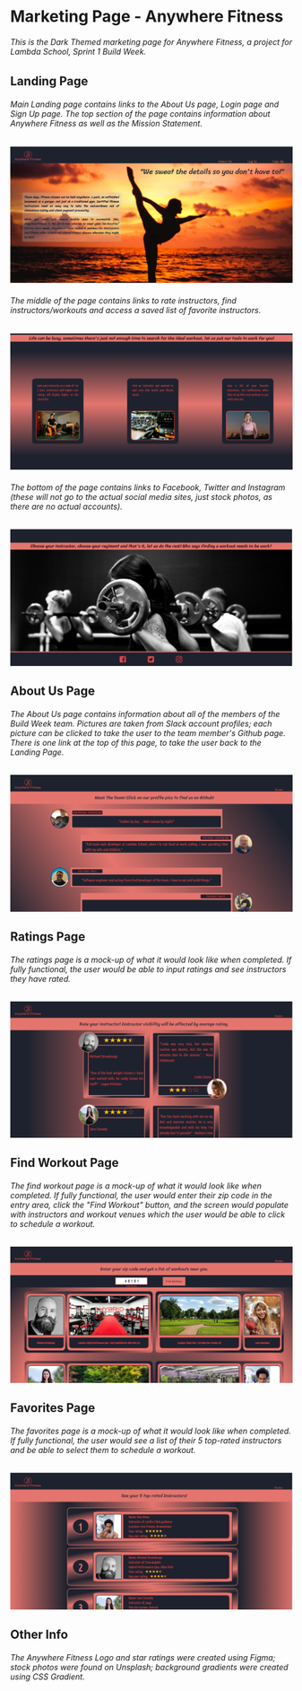 # Marketing Page - Anywhere Fitness

###### This is the Dark Themed marketing page for Anywhere Fitness, a project for Lambda School, Sprint 1 Build Week.

## Landing Page

###### Main Landing page contains links to the About Us page, Login page and Sign Up page.  The top section of the page contains information about Anywhere Fitness as well as the Mission Statement. 
<img src="Images/Landing%20Page%201.png" alt="Landing Page 1">

###### The middle of the page contains links to rate instructors, find instructors/workouts and access a saved list of favorite instructors.  
<img src="Images/Landing%20Page%202.png" alt="Landing Page 2">

###### The bottom of the page contains links to Facebook, Twitter and Instagram (these will not go to the actual social media sites, just stock photos, as there are no actual accounts).
<img src="Images/Landing%20Page%203.png" alt="Landing Page 3">


## About Us Page

###### The About Us page contains information about all of the members of the Build Week team.  Pictures are taken from Slack account profiles; each picture can be clicked to take the user to the team member's Github page.  There is one link at the top of this page, to take the user back to the Landing Page.
<img src="Images/About%20Us%20Page.png" alt="About Us Page">

## Ratings Page

###### The ratings page is a mock-up of what it would look like when completed.  If fully functional, the user would be able to input ratings and see instructors they have rated.
<img src="Images/Ratings%20Page.png" alt="Ratings Page">

## Find Workout Page

###### The find workout page is a mock-up of what it would look like when completed.  If fully functional, the user would enter their zip code in the entry area, click the "Find Workout" button, and the screen would populate with instructors and workout venues which the user would be able to click to schedule a workout.
<img src="Images/Find%20Workout%20Page.png" alt="Find Workout Page">

## Favorites Page

###### The favorites page is a mock-up of what it would look like when completed.  If fully functional, the user would see a list of their 5 top-rated instructors and be able to select them to schedule a workout.
<img src="Images/Favorites%20Page.png" alt="Favorites Page">

## Other Info

###### The Anywhere Fitness Logo and star ratings were created using Figma; stock photos were found on Unsplash; background gradients were created using CSS Gradient.